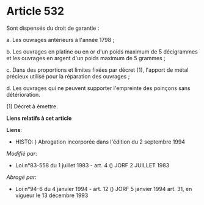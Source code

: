 # Article 532

Sont dispensés du droit de garantie :

a. Les ouvrages antérieurs à l'année 1798 ;

b. Les ouvrages en platine ou en or d'un poids maximum de 5 décigrammes et les ouvrages en argent d'un poids maximum de 5
grammes ;

c. Dans des proportions et limites fixées par décret (1), l'apport de métal précieux utilisé pour la réparation des
ouvrages ;

d. Les ouvrages qui ne peuvent supporter l'empreinte des poinçons sans détérioration.

(1) Décret à émettre.

**Liens relatifs à cet article**

**Liens**:

  - HISTO: ) Abrogation incorporée dans l'édition du 2 septembre 1994

_Modifié par_:

  - Loi n°83-558 du 1 juillet 1983 - art. 4 () JORF 2 JUILLET 1983

_Abrogé par_:

  - Loi n°94-6 du 4 janvier 1994 - art. 12 () JORF 5 janvier 1994 art. 31, en vigueur le 13 décembre 1993
